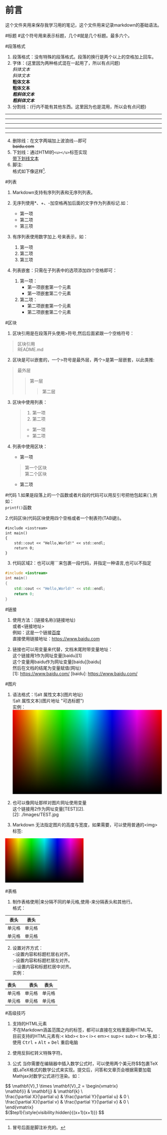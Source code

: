 # 前言
这个文件夹用来保存我学习用的笔记，这个文件用来记录markdown的基础语法。  

#标题
\#这个符号用来表示标题，几个\#就是几个标题。最多六个。  

#段落格式  

1. 段落格式：没有特殊的段落格式。段落的换行是两个以上的空格加上回车。   
2. 字体：(这里因为两种格式混在一起用了，所以有点问题)  
		*斜体文本*   
		_斜体文本_   
		**粗体文本**  
		__粗体文本__  
		***粗斜体文本***  
		___粗斜体文本___  
3. 分割线：(行内不能有其他东西。这里因为也是混用，所以会有点问题)  
***
* * *
*****
- - -
---------
4. 删除线：在文字两端加上波浪线```~~```即可  
		~~baidu.com~~  
5. 下划线：通过HTMl的```<u></u>```标签实现  
		<u>带下划线文本</u>  
6. 脚注:  
	格式如下像这样[^1].  
[^1]: 冒号后面是脚注补充的。    

#列表
1. Markdown支持有序列列表和无序列列表。  

2. 无序列使用\*、\+、\-加空格再加后面的文字作为列表标记.如：  
    * 第一项  
    * 第二项  
    * 第三项  

3. 有序列表使用数字加上\.号来表示，如：  
    1. 第一项  
    2. 第二项  
    3. 第三项  

4. 列表嵌套：只需在子列表中的选项添加四个空格即可：  
    1. 第一项：  
        - 第一项嵌套第一个元素  
        - 第一项嵌套第二个元素  
    2. 第二项：  
	    - 第二项嵌套第一个元素  
	    - 第二项嵌套第二个元素  

#区块
1. 区块引用是在段落开头使用\>符号,然后后面紧跟一个空格符号：  
> 区块引用  
> README.md  

2. 区块是可以嵌套的，一个\>符号是最外层，两个\>是第一层嵌套，以此类推:  
>最外层  
>> 第一层  
>>
>> > 第二层  

3. 区块中使用列表：  

    > 1. 第一项  
    > 2. 第二项  
    > * 第一项  
    > * 第二项  

4. 列表中使用区块：  
    * 第一项  
    > 第一个区块  
    > 第二个区块   
    * 第二项 
    >  

#代码
1.如果是段落上的一个函数或者片段的代码可以用反引号把他包起来(\`),例如：  
`printf()`函数

2.代码区块(代码区块使用四个空格或者一个制表符(TAB键))。  

	#include <iostream>
	int main()
	{
		std::cout << "Hello,World!" << std::endl;
		return 0;
	}

3. 代码区域2：也可以用\`\`\`来包裹一段代码，并指定一种语言,也可以不指定  
```C++
#include <iostream>
int main()
{
	std::cout << "Hello,World!" << std::endl;
	return 0;
}
```

#链接
1. 使用方法：\[链接名称\]\(链接地址\)  
或者\<链接地址\>  
例如：这是一个链接[百度](https://www.baidu.com)  
	直接使用链接地址：<https://www.baidu.com>  

2. 链接也可以用变量来代替，文档末尾附带变量地址：  
这个链接用1作为网址变量[baidu][1]  
这个变量用baidu作为网址变量[baidu][baidu]  
然后在文档的结尾为变量赋值(网址)  
[1]: https://www.baidu.com/
[baidu]: https://www.baidu.com/

#图片
1. 语法格式：\!\[alt 属性文本\](图片地址)  
			\!\[alt 属性文本\](图片地址 "可选标题")  
实例：  
	![图片](./Images/TEST.jpg)  

2. 也可以像网址那样对图片网址使用变量  
这个链接用2作为网址变量[TEST][2].  
[2]: ./Images/TEST.jpg

3. Markdown 无法指定图片的高度与宽度，如果需要，可以使用普通的<img\>标签:  
<img src="./Images/TEST.jpg" width="50%">  

#表格
1. 制作表格使用\|来分隔不同的单元格,使用\-来分隔表头和其他行。  
格式：  

|  表头   | 表头  |
|  ----  | ----  |
| 单元格  | 单元格 |
| 单元格  | 单元格 |

2. 设置对齐方式：  
	-:设置内容和标题栏居右对齐。  
	:-设置内容和标题栏居左对齐。  
	:-:设置内容和标题栏居中对齐。  
	实例：

|  表头   | 表头  | 表头 |
|  :----  | ----: | :----: |
| 单元格  | 单元格 | 单元格 |
| 单元格  | 单元格 | 单元格 |

#高级技巧
1. 支持的HTML元素  
	不在Markdown涵盖范围之内的标签，都可以直接在文档里面用HTML写。  
	目前支持的HTML元素有:< kbd>< b>< i>< em>< sup>< sub>< br>等,如：  
	使用 <kbd>Ctrl</kbd> + <kbd>Alt</kbd> + <kbd>Del</kbd> 重启电脑  

2. 使用反斜杠转义特殊字符。 

3. 公式
	当你需要在编辑器中插入数学公式时，可以使用两个美元符$$包裹TeX或LaTeX格式的数学公式来实现。提交后，问答和文章页会根据需要加载Mathjax对数学公式进行渲染。如：  

$$
\mathbf{V}_1 \times \mathbf{V}_2 =  \begin{vmatrix}   
\mathbf{i} & \mathbf{j} & \mathbf{k} \\  
\frac{\partial X}{\partial u} &  \frac{\partial Y}{\partial u} & 0 \\  
\frac{\partial X}{\partial v} &  \frac{\partial Y}{\partial v} & 0 \\  
\end{vmatrix}  
${$tep1}{\style{visibility:hidden}{(x+1)(x+1)}}
$$